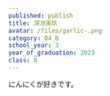 ```yaml
---
published: publish
title: 深池美玖
avatar: /files/garlic-.png
category: 04_B
school_year: 3
year_of_graduation: 2023
class: 8
---
```

にんにくが好きです。